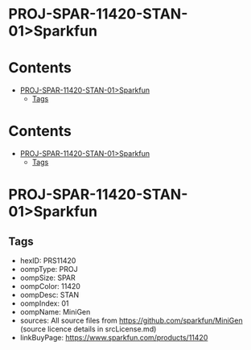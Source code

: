 
PROJ-SPAR-11420-STAN-01>Sparkfun
================================

Contents
========

* [PROJ-SPAR-11420-STAN-01>Sparkfun](#proj-spar-11420-stan-01sparkfun)
	* [Tags](#tags)

Contents
========

* [PROJ-SPAR-11420-STAN-01>Sparkfun](#proj-spar-11420-stan-01sparkfun)
	* [Tags](#tags)

# PROJ-SPAR-11420-STAN-01>Sparkfun

## Tags

- hexID: PRS11420
- oompType: PROJ
- oompSize: SPAR
- oompColor: 11420
- oompDesc: STAN
- oompIndex: 01
- oompName: MiniGen
- sources: All source files from https://github.com/sparkfun/MiniGen (source licence details in srcLicense.md)
- linkBuyPage: https://www.sparkfun.com/products/11420
